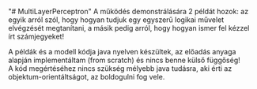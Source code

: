 "# MultiLayerPerceptron" 
A működés demonstrálására 2 példát hozok: az egyik arról szól, hogy hogyan tudjuk egy egyszerű logikai művelet elvégzését megtanítani, a másik pedig arról, hogy hogyan ismer fel kézzel írt számjegyeket! 

A példák és a modell kódja java nyelven készültek, az előadás anyaga alapján implementáltam (from scratch) és nincs benne külső függőség!  
A kód megértéséhez nincs szükség mélyebb java tudásra, aki érti az objektum-orientáltságot, az boldogulni fog vele.

